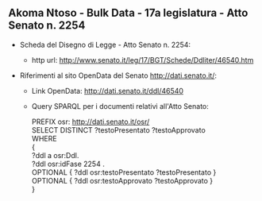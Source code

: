 ## Akoma Ntoso - Bulk Data - 17a legislatura - Atto Senato n. 2254 ##

* Scheda del Disegno di Legge - Atto Senato n. 2254:
	* http url: http://www.senato.it/leg/17/BGT/Schede/Ddliter/46540.htm

* Riferimenti al sito OpenData del Senato http://dati.senato.it/:
	* Link OpenData: http://dati.senato.it/ddl/46540
	* Query SPARQL per i documenti relativi all'Atto Senato:

        PREFIX osr: <http://dati.senato.it/osr/>  
		SELECT DISTINCT ?testoPresentato ?testoApprovato  
		WHERE  
		{  
		    ?ddl a osr:Ddl.  
		    ?ddl osr:idFase 2254 .  
		    OPTIONAL { ?ddl osr:testoPresentato ?testoPresentato }  
		    OPTIONAL { ?ddl osr:testoApprovato ?testoApprovato }  
		}
		